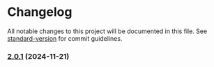 # Changelog

All notable changes to this project will be documented in this file. See [standard-version](https://github.com/conventional-changelog/standard-version) for commit guidelines.

### [2.0.1](https://github.com/joabssilveira/fwork-jsts-server/compare/v0.1.1...v2.0.1) (2024-11-21)
